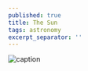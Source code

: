 ```yaml
---
published: true
title: The Sun
tags: astronomy
excerpt_separator: ''
---
```

![caption](https://proxy.duckduckgo.com/iu/?u=http%3A%2F%2Fastrobob.areavoices.com%2Ffiles%2F2013%2F07%2FPlanets-and-sun-size-comparison-Lsmpascal-Wiki.jpg&f=1)
